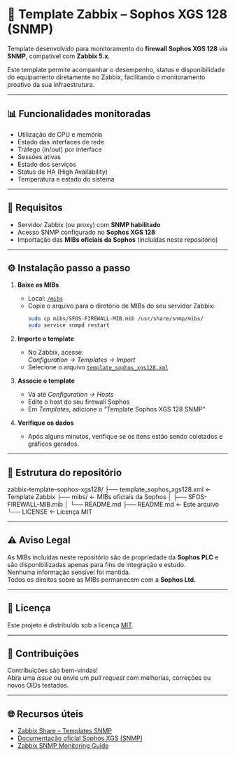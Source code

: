 # 🧩 Template Zabbix – Sophos XGS 128 (SNMP)

Template desenvolvido para monitoramento do **firewall Sophos XGS 128** via **SNMP**, compatível com **Zabbix 5.x**.

Este template permite acompanhar o desempenho, status e disponibilidade do equipamento diretamente no Zabbix, facilitando o monitoramento proativo da sua infraestrutura.

---

## 📊 Funcionalidades monitoradas

- Utilização de CPU e memória  
- Estado das interfaces de rede  
- Tráfego (in/out) por interface  
- Sessões ativas  
- Estado dos serviços  
- Status de HA (High Availability)  
- Temperatura e estado do sistema  

---

## 🧠 Requisitos

- Servidor Zabbix (ou proxy) com **SNMP habilitado**
- Acesso SNMP configurado no **Sophos XGS 128**
- Importação das **MIBs oficiais da Sophos** (incluídas neste repositório)

---

## ⚙️ Instalação passo a passo

1. **Baixe as MIBs**
   - Local: [`/mibs`](./mibs)
   - Copie o arquivo para o diretório de MIBs do seu servidor Zabbix:
     ```bash
     sudo cp mibs/SFOS-FIREWALL-MIB.mib /usr/share/snmp/mibs/
     sudo service snmpd restart
     ```

2. **Importe o template**
   - No Zabbix, acesse:  
     *Configuration → Templates → Import*
   - Selecione o arquivo [`template_sophos_xgs128.xml`](./template_sophos_xgs128.xml)

3. **Associe o template**  
   - Vá até *Configuration → Hosts*  
   - Edite o host do seu firewall Sophos  
   - Em *Templates*, adicione o “Template Sophos XGS 128 SNMP”

4. **Verifique os dados**  
   - Após alguns minutos, verifique se os itens estão sendo coletados e gráficos gerados.

---

## 🧩 Estrutura do repositório

zabbix-template-sophos-xgs128/
├── template_sophos_xgs128.xml ← Template Zabbix
├── mibs/ ← MIBs oficiais da Sophos
│ ├── SFOS-FIREWALL-MIB.mib
│ └── README.md
├── README.md ← Este arquivo
└── LICENSE ← Licença MIT

---

## ⚠️ Aviso Legal

As MIBs incluídas neste repositório são de propriedade da **Sophos PLC** e são disponibilizadas apenas para fins de integração e estudo.  
Nenhuma informação sensível foi mantida.  
Todos os direitos sobre as MIBs permanecem com a **Sophos Ltd.**

---

## 🪪 Licença

Este projeto é distribuído sob a licença [MIT](./LICENSE).

---

## 💬 Contribuições

Contribuições são bem-vindas!  
Abra uma *issue* ou envie um *pull request* com melhorias, correções ou novos OIDs testados.

---

## 🌐 Recursos úteis

- [Zabbix Share – Templates SNMP](https://share.zabbix.com/)
- [Documentação oficial Sophos XGS (SNMP)](https://docs.sophos.com/)
- [Zabbix SNMP Monitoring Guide](https://www.zabbix.com/documentation/)
